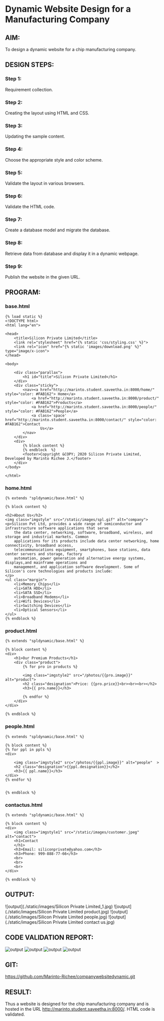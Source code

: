# Dynamic Website Design for a Manufacturing Company
## AIM:
To design a dynamic website for a chip manufacturing company.

## DESIGN STEPS:
### Step 1: 
Requirement collection.
### Step 2:
Creating the layout using HTML and CSS.
### Step 3:
Updating the sample content.
### Step 4:
Choose the appropriate style and color scheme.
### Step 5:
Validate the layout in various browsers.
### Step 6:
Validate the HTML code.
### Step 7:
Create a database model and migrate the database.
### Step 8:
Retrieve data from database and display it in a dynamic webpage.
### Step 9:
Publish the website in the given URL.

## PROGRAM:

### base.html
```
{% load static %}
<!DOCTYPE html>
<html lang="en">

<head>
    <title>Silicon Private Limited</title>
    <link rel="stylesheet" href="{% static 'css/styling.css' %}">
    <link rel="icon" href="{% static 'images/download.png' %}" type="image/x-icon">
</head>

<body>

    <div class="parallax">
        <h1 id="title">Silicon Private Limited</h1>
    </div>
    <div class="sticky">
        <nav><a href="http://marinto.student.saveetha.in:8000/home/" style="color: #FAB162"> Home</a>
            <a href="http://marinto.student.saveetha.in:8000/product/" style="color: #FAB162">Products</a>
            <a href="http://marinto.student.saveetha.in:8000/people/" style="color: #FAB162">People</a>
            <a class='space' href="http://marinto.student.saveetha.in:8000/contact/" style="color: #FAB162">Contact
                Us</a>
        </nav>
    </div>
    <div>
        {% block content %}
        {% endblock  %}
        <footer>Copyright &COPY; 2020 Silicon Private Limited, Developed by Marinto Richee J.</footer>
    </div>
</body>

</html>
```

### home.html
```
{% extends "spldynamic/base.html" %}

{% block content %}

<h2>About Us</h2>
<img class="imgstyle" src="/static/images/spl.gif" alt="company">
<p>Silicon Pvt Ltd, provides a wide range of semiconductor and infrastructure software applications that serve
    the data center, networking, software, broadband, wireless, and storage and industrial markets. Common
    applications for its products include data center networking, home connectivity, broadband access,
    telecommunucations equipment, smartphones, base stations, data center servers and storage, factory
    automation, power generation and alternative energy systems, displays,and mainframe operations and
    management, and application software development. Some of Silicon's core technologies and products include:
</p>
<ul class="margin">
    <li>Memory Chips</li>
    <li>SATA HDD</li>
    <li>SATA SSD</li>
    <li>Broadband Modems</li>
    <li>Wifi Devices</li>
    <li>Switching Devices</li>
    <li>Optical Sensors</li>
</ul>
{% endblock %}
```
### product.html
```
{% extends "spldynamic/base.html" %}

{% block content %}
<div>
    <h1>Our Premium Products</h1>
    <div class="product">
        {% for pro in products %}

        <img class="imgstyle2" src="/photos/{{pro.image}}" alt="product">
        <h2 class="designation">Price: {{pro.price}}<br><br><br></h2>
        <h3>{{ pro.name}}</h3>

        {% endfor %}
    </div>
</div>

{% endblock %}
```
### people.html
```
{% extends "spldynamic/base.html" %}

{% block content %}
{% for ppl in ppls %}
<div>
    
    <img class="imgstyle2" src="/photos/{{ppl.image}}" alt="people"  >
    <h2 class="designation">{{ppl.designation}}</h2>
    <h3>{{ ppl.name}}</h3>
</div>
{% endfor %}


{% endblock %}
```
### contactus.html
```
{% extends "spldynamic/base.html" %}

{% block content %}
<div>
    <img class="imgstyle1" src="/static/images/customer.jpeg" alt="contact">
    <h1>Contact
    </h1>
    <h3>Email: siliconprivate@yahoo.com</h3>
    <h3>Phone: 999-888-77-66</h3>
    <br>
    <br>
    <br>
</div>

{% endblock %}
```

## OUTPUT:

![output](./static/images/Silicon Private Limited_1.jpg)
![output](./static/images/Silicon Private Limited product.jpg)
![output](./static/images/Silicon Private Limited people.jpg)
![output](./static/images/Silicon Private Limited contact us.jpg)


## CODE VALIDATION REPORT:
![output](./static/images/home.jpg)
![output](./static/images/product.jpg)
![output](./static/images/people.jpg)
![output](./static/images/contact.jpg)

## GIT: 
https://github.com/Marinto-Richee/companywebsitedynamic.git

## RESULT:
Thus a website is designed for the chip manufacturing company and is hosted in the
URL http://marinto.student.saveetha.in:8000/. HTML code is validated.
